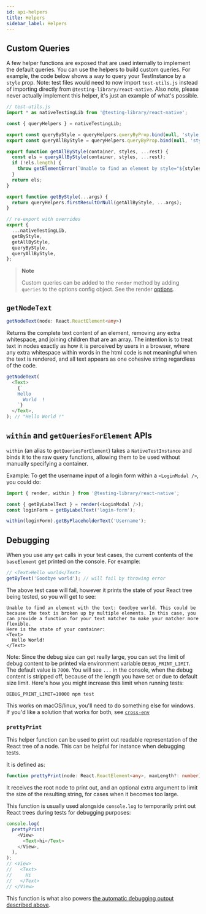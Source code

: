 ```yaml
---
id: api-helpers
title: Helpers
sidebar_label: Helpers
---
```


## Custom Queries

A few helper functions are exposed that are used internally to implement the default queries. You can
use the helpers to build custom queries. For example, the code below shows a way to query your
TestInstance by a `style` prop. Note: test files would need to now import `test-utils.js` instead of
importing directly from `@testing-library/react-native`. Also note, please never actually implement this helper, it's just an
example of what's possible.

```javascript
// test-utils.js
import * as nativeTestingLib from '@testing-library/react-native';

const { queryHelpers } = nativeTestingLib;

export const queryByStyle = queryHelpers.queryByProp.bind(null, 'style');
export const queryAllByStyle = queryHelpers.queryByProp.bind(null, 'style');

export function getAllByStyle(container, styles, ...rest) {
  const els = queryAllByStyle(container, styles, ...rest);
  if (!els.length) {
    throw getElementError(`Unable to find an element by style="${styles}"`, container);
  }
  return els;
}

export function getByStyle(...args) {
  return queryHelpers.firstResultOrNull(getAllByStyle, ...args);
}

// re-export with overrides
export {
  ...nativeTestingLib,
  getByStyle,
  getAllByStyle,
  queryByStyle,
  queryAllByStyle,
};
```

> **Note**
>
> Custom queries can be added to the `render` method by adding `queries` to the options config
> object. See the render [options](/docs/api-render#render-options).

## `getNodeText`

```typescript
getNodeText(node: React.ReactElement<any>)
```

Returns the complete text content of an element, removing any extra whitespace, and joining children
that are an array. The intention is to treat text in nodes exactly as how it is perceived by users
in a browser, where any extra whitespace within words in the html code is not meaningful when the
text is rendered, and all text appears as one cohesive string regardless of the code.

```javascript
getNodeText(
  <Text>
    {`
    Hello
      World  !
    `}
  </Text>,
); // "Hello World !"
```

## `within` and `getQueriesForElement` APIs

`within` (an alias to `getQueriesForElement`) takes a `NativeTestInstance` and binds it to the raw
query functions, allowing them to be used without manually specifying a container.

Example: To get the username input of a login form within a `<LoginModal />`, you could do:

```js
import { render, within } from '@testing-library/react-native';

const { getByLabelText } = render(<LoginModal />);
const loginForm = getByLabelText('login-form');

within(loginForm).getByPlaceholderText('Username');
```

## Debugging

When you use any `get` calls in your test cases, the current contents of the `baseElement` get
printed on the console. For example:

```javascript
// <Text>Hello world</Text>
getByText('Goodbye world'); // will fail by throwing error
```

The above test case will fail, however it prints the state of your React tree being tested, so you
will get to see:

```
Unable to find an element with the text: Goodbye world. This could be because the text is broken up by multiple elements. In this case, you can provide a function for your text matcher to make your matcher more flexible.
Here is the state of your container:
<Text>
  Hello World!
</Text>
```

Note: Since the debug size can get really large, you can set the limit of debug content to be
printed via environment variable `DEBUG_PRINT_LIMIT`. The default value is `7000`. You will see
`...` in the console, when the debug content is stripped off, because of the length you have set or
due to default size limit. Here's how you might increase this limit when running tests:

```
DEBUG_PRINT_LIMIT=10000 npm test
```

This works on macOS/linux, you'll need to do something else for windows. If you'd like a solution
that works for both, see [`cross-env`](https://www.npmjs.com/package/cross-env)

### `prettyPrint`

This helper function can be used to print out readable representation of the React tree of a node.
This can be helpful for instance when debugging tests.

It is defined as:

```typescript
function prettyPrint(node: React.ReactElement<any>, maxLength?: number): string;
```

It receives the root node to print out, and an optional extra argument to limit the size of the
resulting string, for cases when it becomes too large.

This function is usually used alongside `console.log` to temporarily print out React trees during
tests for debugging purposes:

```javascript
console.log(
  prettyPrint(
    <View>
      <Text>hi</Text>
    </View>,
  ),
);
// <View>
//   <Text>
//     Hi
//   </Text>
// </View>
```

This function is what also powers [the automatic debugging output described above](#debugging).
